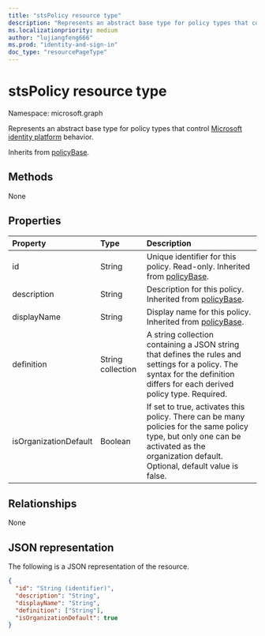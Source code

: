 ```yaml
---
title: "stsPolicy resource type"
description: "Represents an abstract base type for policy types that control Microsoft identity platform behavior."
ms.localizationpriority: medium
author: "lujiangfeng666"
ms.prod: "identity-and-sign-in"
doc_type: "resourcePageType"
---
```


# stsPolicy resource type

Namespace: microsoft.graph

Represents an abstract base type for policy types that control [Microsoft identity platform](/azure/active-directory/develop/) behavior.

Inherits from [policyBase](policyBase.md).

## Methods

None

## Properties

| Property     | Type        | Description |
|:-------------|:------------|:------------|
|id|String| Unique identifier for this policy. Read-only. Inherited from [policyBase](policyBase.md).|
|description|String| Description for this policy. Inherited from [policyBase](policyBase.md).|
|displayName|String| Display name for this policy. Inherited from [policyBase](policyBase.md).|
|definition|String collection| A string collection containing a JSON string that defines the rules and settings for a policy. The syntax for the definition differs for each derived policy type. Required.|
|isOrganizationDefault|Boolean|If set to true, activates this policy. There can be many policies for the same policy type, but only one can be activated as the organization default. Optional, default value is false.|

## Relationships

None

## JSON representation

The following is a JSON representation of the resource.

<!-- {
  "blockType": "resource",
  "optionalProperties": [

  ],
  "@odata.type": "microsoft.graph.stsPolicy",
  "baseType": "microsoft.graph.policyBase",
  "keyProperty": "id"
}-->

```json
{
  "id": "String (identifier)",
  "description": "String",
  "displayName": "String",
  "definition": ["String"],
  "isOrganizationDefault": true
}
```

<!-- uuid: 16cd6b66-4b1a-43a1-adaf-3a886856ed98
2019-02-04 14:57:30 UTC -->
<!-- {
  "type": "#page.annotation",
  "description": "stsPolicy resource",
  "keywords": "",
  "section": "documentation",
  "tocPath": ""
}-->
